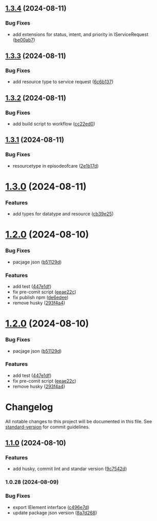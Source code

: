 ## [1.3.4](https://github.com/robertoAraneda/fhir-types/compare/v1.3.3...v1.3.4) (2024-08-11)


### Bug Fixes

* add extensions for status, intent, and priority in IServiceRequest ([be00ab7](https://github.com/robertoAraneda/fhir-types/commit/be00ab7360347e9b9f4f3d5a541eae8ab2210eb8))

## [1.3.3](https://github.com/robertoAraneda/fhir-types/compare/v1.3.2...v1.3.3) (2024-08-11)


### Bug Fixes

* add resource type to service request ([6c6b137](https://github.com/robertoAraneda/fhir-types/commit/6c6b13724582b293d0062b1ed27175a2c0b3decb))

## [1.3.2](https://github.com/robertoAraneda/fhir-types/compare/v1.3.1...v1.3.2) (2024-08-11)


### Bug Fixes

* add build script to workflow ([cc22ed0](https://github.com/robertoAraneda/fhir-types/commit/cc22ed0e0cf5808b9ace0fe7af1fe3351397350d))

## [1.3.1](https://github.com/robertoAraneda/fhir-types/compare/v1.3.0...v1.3.1) (2024-08-11)


### Bug Fixes

* resourcetype in episodeofcare ([2e1b17d](https://github.com/robertoAraneda/fhir-types/commit/2e1b17deb6313b95f761dea32c2a0d1bdd2fe90a))

# [1.3.0](https://github.com/robertoAraneda/fhir-types/compare/v1.2.0...v1.3.0) (2024-08-11)


### Features

* add types for datatype and resource ([cb39e25](https://github.com/robertoAraneda/fhir-types/commit/cb39e250be9e6d2bc38c296f5c1d2254ffbe951a))

# [1.2.0](https://github.com/robertoAraneda/fhir-types/compare/v1.1.0...v1.2.0) (2024-08-10)


### Bug Fixes

* pacjage json ([b51129d](https://github.com/robertoAraneda/fhir-types/commit/b51129d2d83a68970f71a8c413e770263ed1e89e))


### Features

* add test ([447e1df](https://github.com/robertoAraneda/fhir-types/commit/447e1df3cb124e268cb2c20976e77158ef488f22))
* fix pre-comit script ([eeae22c](https://github.com/robertoAraneda/fhir-types/commit/eeae22cf44d75b1f8e7b82ad84ae7ac5c5e7a9c1))
* fix publish npm ([de6edee](https://github.com/robertoAraneda/fhir-types/commit/de6edeeeeaa7256558f4924184f69a7ceb490cf3))
* remove husky ([293f4a4](https://github.com/robertoAraneda/fhir-types/commit/293f4a49669d57bd19f31d3aa422d7450d5518c0))

# [1.2.0](https://github.com/robertoAraneda/fhir-types/compare/v1.1.0...v1.2.0) (2024-08-10)


### Bug Fixes

* pacjage json ([b51129d](https://github.com/robertoAraneda/fhir-types/commit/b51129d2d83a68970f71a8c413e770263ed1e89e))


### Features

* add test ([447e1df](https://github.com/robertoAraneda/fhir-types/commit/447e1df3cb124e268cb2c20976e77158ef488f22))
* fix pre-comit script ([eeae22c](https://github.com/robertoAraneda/fhir-types/commit/eeae22cf44d75b1f8e7b82ad84ae7ac5c5e7a9c1))
* remove husky ([293f4a4](https://github.com/robertoAraneda/fhir-types/commit/293f4a49669d57bd19f31d3aa422d7450d5518c0))

# Changelog

All notable changes to this project will be documented in this file. See [standard-version](https://github.com/conventional-changelog/standard-version) for commit guidelines.

## [1.1.0](https://github.com/robertoAraneda/fhir-types/compare/v1.0.28...v1.1.0) (2024-08-10)


### Features

* add husky, commit lint and standar version ([9c7542d](https://github.com/robertoAraneda/fhir-types/commits9c7542dddefa8fe73759133df4c76ac84c1ccda7))

### 1.0.28 (2024-08-09)


### Bug Fixes

* export IElement interface ([c496e7d](https://github.com/robertoAraneda/fhir-types/commitsc496e7d6bba5983819243f2fe5248fb686733fd6))
* update package json version ([8a7d268](https://github.com/robertoAraneda/fhir-types/commits8a7d268a1a3eb499b7c263500c0b665d802dd131))

